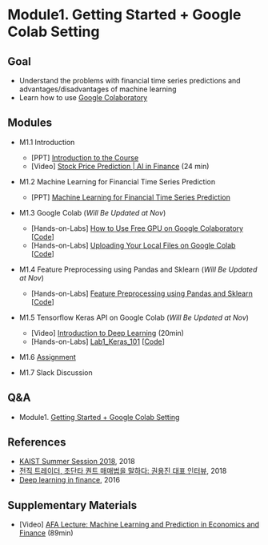 # Module1. Getting Started + Google Colab Setting
## Goal
- Understand the problems with financial time series predictions and advantages/disadvantages of machine learning
- Learn how to use [Google Colaboratory](https://colab.research.google.com/)

## Modules
- M1.1 Introduction
    - [PPT] [Introduction to the Course](https://github.com/jonghkim/financial-time-series-prediction/blob/master/Module1/M1.1%20Introduction%20to%20the%20course.pdf)
    - [Video] [Stock Price Prediction | AI in Finance](https://www.youtube.com/watch?v=7vunJlqLZok) (24 min)

- M1.2 Machine Learning for Financial Time Series Prediction
    - [PPT] [Machine Learning for Financial Time Series Prediction](https://github.com/jonghkim/financial-time-series-prediction/blob/master/Module1/M1.2%20Machine%20Learning%20for%20Financial%20Time%20Series%20Prediction.pdf)

- M1.3 Google Colab (*Will Be Updated at Nov*)
    - [Hands-on-Labs] [How to Use Free GPU on Google Colaboratory]() [[Code]()]
    - [Hands-on-Labs] [Uploading Your Local Files on Google Colab]() [[Code]()]

- M1.4 Feature Preprocessing using Pandas and Sklearn (*Will Be Updated at Nov*)
    - [Hands-on-Labs] [Feature Preprocessing using Pandas and Sklearn]() [[Code]()]

- M1.5 Tensorflow Keras API on Google Colab (*Will Be Updated at Nov*)
    - [Video] [Introduction to Deep Learning](https://pythonprogramming.net/introduction-deep-learning-python-tensorflow-keras/) (20min)
    - [Hands-on-Labs] [Lab1_Keras_101](https://github.com/jonghkim/financial-time-series-prediction/blob/master/Module1/M1.5%20Lab1_Keras.pdf) [[Code](https://colab.research.google.com/drive/1U81gAePnC0oX9iq13dCzl-KOcJC3TcP5)]

- M1.6 [Assignment](https://docs.google.com/forms/d/e/1FAIpQLScccRwE4-4krpGQ1ZfCzIMCGA0AjgoBV3JHt4ZCO39eLvJlgg/viewform)

- M1.7 Slack Discussion

## Q&A
- Module1. [Getting Started + Google Colab Setting](../Q&A/Module1.md)

## References
- [KAIST Summer Session 2018](https://sites.google.com/view/kaist-mis-session2018), 2018
- [전직 트레이더, 초단타 퀀트 매매법을 말하다: 권용진 대표 인터뷰](https://ppss.kr/archives/177286), 2018
- [Deep learning in finance](https://arxiv.org/abs/1602.06561), 2016

## Supplementary Materials
- [Video] [AFA Lecture: Machine Learning and Prediction in Economics and Finance](https://www.youtube.com/watch?v=xl3yQBhI6vY&feature=youtu.be) (89min)